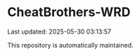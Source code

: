 # CheatBrothers-WRD

Last updated: 2025-05-30 03:13:57

This repository is automatically maintained.
